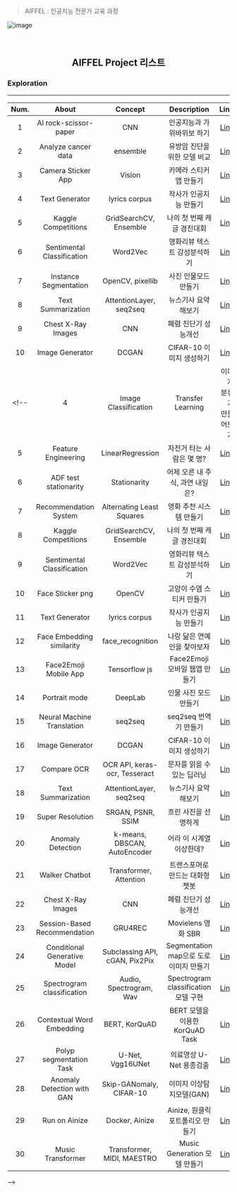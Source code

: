 > AIFFEL : 인공지능 전문가 교육 과정

![image](https://user-images.githubusercontent.com/54428934/147238957-c848e5a0-4bf7-4fcc-9811-a026e0efb87c.png)


<br>

## <p align="center"> AIFFEL Project 리스트 </p>



### Exploration
-----

| Num. |    About                                   | Concept        | Description                                      | Link        |
| :---------:  | :-----------:                                | :-------------------: | :-------------------:                         |  -------------------: |
| 1             | AI rock-scissor-paper              | CNN                | 인공지능과 가위바위보 하기           |  [Link](https://github.com/dlarhkd1211/Aiffel/tree/main/Exploration/exp01)       |
| 2             | Analyze  cancer data               | ensemble              | 유방암 진단을 위한 모델 비교 |   [Link](https://github.com/dlarhkd1211/Aiffel/tree/main/Exploration/exp02)|
| 3             | Camera Sticker App               | Vision              | 카메라 스티커 앱 만들기 |      [Link](https://github.com/dlarhkd1211/Aiffel/tree/main/Exploration/exp03) |
| 4              |  Text Generator              | lyrics corpus     |         작사가 인공지능 만들기  |[Link](https://github.com/dlarhkd1211/Aiffel/tree/main/Exploration/exp04) 
| 5               | Kaggle Competitions   | GridSearchCV, Ensemble  | 나의 첫 번째 캐글 경진대회  | [Link]( https://github.com/dlarhkd1211/Aiffel/tree/main/Exploration/exp05)
| 6               |  Sentimental Classification   |  Word2Vec | 영화리뷰 텍스트 감성분석하기  |  [Link]( https://github.com/dlarhkd1211/Aiffel/tree/main/Exploration/exp06) |
| 7               |  Instance Segmentation  |  OpenCV, pixellib  | 사진 인물모드 만들기  |  [Link](https://github.com/dlarhkd1211/Aiffel/tree/main/Exploration/exp07)  |
| 8               | Text Summarization | AttentionLayer, seq2seq   |뉴스기사 요약해보기| [Link](https://github.com/dlarhkd1211/Aiffel/tree/main/Exploration/exp08) |
| 9              | Chest X-Ray Images  | CNN |폐렴 진단기 성능개선| [Link](https://github.com/dlarhkd1211/Aiffel/tree/main/Exploration/exp09) | 
|10               | Image Generator |  DCGAN    |  CIFAR-10 이미지 생성하기     | [Link](https://github.com/dlarhkd1211/Aiffel/tree/main/Exploration/exp10)  |
<!-- | 4               |   Image Classification  |  Transfer Learning  | 이미지 분류기 만들어보기  | [Link]( https://github.com/PEBpung/Aiffel/blob/master/Project/Exploration/E4.%20Image%20Classification.ipynb)  |
| 5               |  Feature Engineering  | LinearRegression  | 자전거 타는 사람은 몇 명?  | [Link](https://github.com/PEBpung/Aiffel/blob/master/Project/Exploration/E5.%20Feature%20Engineering.ipynb)  |
| 6               |  ADF test stationarity  | Stationarity  | 어제 오른 내 주식, 과연 내일은?  | [Link](https://github.com/PEBpung/Aiffel/blob/master/Project/Exploration/E6.%20ADF%20test%20stationarity.ipynb )  |
| 7               |  Recommendation System  | Alternating Least Squares  | 영화 추천 시스템 만들기  | [Link]( https://github.com/PEBpung/Aiffel/blob/master/Project/Exploration/E7.%20%EC%98%81%ED%99%94%20%EC%B6%94%EC%B2%9C%20%EC%8B%9C%EC%8A%A4%ED%85%9C.ipynb)  |
| 8               | Kaggle Competitions   | GridSearchCV, Ensemble  | 나의 첫 번째 캐글 경진대회  | [Link]( https://github.com/PEBpung/Aiffel/blob/master/Project/Exploration/E8.%20%EB%82%98%EC%9D%98%20%EC%B2%AB%20%EB%B2%88%EC%A7%B8%20%EC%BA%90%EA%B8%80%20%EA%B2%BD%EC%A7%84%EB%8C%80%ED%9A%8C%2C%20%EB%AC%B4%EC%9E%91%EC%A0%95%20%EB%94%B0%EB%9D%BC%ED%95%B4%EB%B3%B4%EA%B8%B0.ipynb)  |
| 9               |  Sentimental Classification   |  Word2Vec | 영화리뷰 텍스트 감성분석하기  |  [Link]( https://github.com/PEBpung/Aiffel/blob/master/Project/Exploration/E9.%20Naver%20sentiment%20movie%20corpus%20Project.ipynb) |
| 10              |  Face Sticker png   | OpenCV  | 고양이 수염 스티커 만들기  | [Link]( https://github.com/PEBpung/Aiffel/blob/master/Project/Exploration/E10.%20%EA%B3%A0%EC%96%91%EC%9D%B4%20%EC%88%98%EC%97%BC%20%EC%8A%A4%ED%8B%B0%EC%BB%A4%20%EB%A7%8C%EB%93%A4%EA%B8%B0.ipynb)  |
| 11              |  Text Generator  | lyrics corpus | 작사가 인공지능 만들기  |[Link](https://github.com/PEBpung/Aiffel/blob/master/Project/Exploration/E11.%20%EC%9E%91%EC%82%AC%EA%B0%80%20%EC%9D%B8%EA%B3%B5%EC%A7%80%EB%8A%A5%20%EB%A7%8C%EB%93%A4%EA%B8%B0.ipynb )  |
| 12             |  Face Embedding similarity  | face_recognition | 나랑 닮은 연예인을 찾아보자  |[Link](https://github.com/PEBpung/Aiffel/blob/master/Project/Exploration/E12.%20%EB%82%98%EB%9E%91%20%EB%8B%AE%EC%9D%80%20%EC%97%B0%EC%98%88%EC%9D%B8%EC%9D%84%20%EC%B0%BE%EC%95%84%EB%B3%B4%EC%9E%90.ipynb)  |
| 13              |  Face2Emoji Mobile App  | Tensorflow js | Face2Emoji 모바일 웹앱 만들기 |[Link](https://github.com/PEBpung/Aiffel/blob/master/Project/Exploration/E13.%20Face2Emoji%20%EB%AA%A8%EB%B0%94%EC%9D%BC%20%EC%9B%B9%EC%95%B1%20%EB%A7%8C%EB%93%A4%EA%B8%B0.ipynb)  |
| 14              |  Portrait mode |  DeepLab | 인물 사진 모드 만들기  |[Link](https://github.com/PEBpung/Aiffel/blob/master/Project/Exploration/E14.%20Image%20segmentation%EC%9D%84%20%EC%9D%B4%EC%9A%A9%ED%95%9C%20Portrait%20mode%20%EB%A7%8C%EB%93%A4%EA%B8%B0..ipynb)  |
| 15              |  Neural Machine Translation  | seq2seq | seq2seq 번역기 만들기  |[Link](https://github.com/PEBpung/Aiffel/blob/master/Project/Exploration/E15.%20%EB%8B%A8%EC%96%B4%20Level%EB%A1%9C%20seq2seq%20%EB%B2%88%EC%97%AD%EA%B8%B0%20%EB%A7%8C%EB%93%A4%EA%B8%B0.ipynb)  |
|16               | Image Generator |  DCGAN    |  CIFAR-10 이미지 생성하기     | [Link](https://github.com/PEBpung/Aiffel/blob/master/Project/Exploration/E16.%20Generated%20CIFAR-10%20Images%20from%20DCGAN.ipynb)  |
|17               | Compare OCR       |  OCR API, keras-ocr, Tesseract  | 문자를 읽을 수 있는 딥러닝 | [Link](https://github.com/PEBpung/Aiffel/blob/master/Project/Exploration/E17.Compare%20OCR%20with%20OCR%20API%2C%20keras-ocr%2C%20Tesseract.ipynb) |
|18               | Text Summarization | AttentionLayer, seq2seq   |뉴스기사 요약해보기| [Link](https://github.com/PEBpung/Aiffel/blob/master/Project/Exploration/E18.%20Create%20a%20news%20summary%20bot.ipynb)
|19               | Super Resolution   | SRGAN, PSNR, SSIM | 흐린 사진을 선명하게 | [Link](https://github.com/PEBpung/Aiffel/blob/master/Project/Exploration/E19.%20Single%20Image%20Super%20Resolution%20using%20Deep%20Learning.ipynb) |
| 20               | Anomaly Detection | k-means, DBSCAN, AutoEncoder| 어라 이 시계열 이상한데?| [Link](https://github.com/PEBpung/Aiffel/blob/master/Project/Exploration/E20.Anomaly_Detection.ipynb)|
| 21               | Walker Chatbot  | Transformer, Attention |트랜스포머로 만드는 대화형 챗봇| [Link](https://github.com/PEBpung/Aiffel/blob/master/Project/Exploration/E21.Make_Chatbot_using_Transformer.ipynb) | 
| 22              | Chest X-Ray Images  | CNN |폐렴 진단기 성능개선| [Link](https://github.com/PEBpung/Aiffel/blob/master/Project/Exploration/E22_Pneumonia_Classification.ipynb) | 
| 23              | Session-Based Recommendation  | GRU4REC |Movielens 영화 SBR| [Link](https://github.com/PEBpung/Aiffel/blob/master/Project/Exploration/E23_Session-Based%20Recommendation.ipynb) | 
| 24              | Conditional Generative Model  | Subclassing API, cGAN, Pix2Pix |Segmentation map으로 도로 이미지 만들기| [Link](https://github.com/PEBpung/Aiffel/blob/master/Project/Exploration/E24_Conditional-Generative-Model.ipynb) | 
| 25              | Spectrogram classification   | Audio, Spectrogram, Wav |Spectrogram classification 모델 구현| [Link](https://github.com/PEBpung/Aiffel/blob/master/Project/Exploration/E25.Spectrogram_classification.ipynb) | 
| 26              | Contextual Word Embedding   | BERT, KorQuAD |BERT 모델을 이용한 KorQuAD Task| [Link](https://github.com/PEBpung/Aiffel/blob/master/Project/Exploration/E26.KorQuAD%20Task%20using%20BERT.ipynb) | 
| 27              | Polyp segmentation Task  | U-Net, Vgg16UNet | 의료영상 U-Net 용종검출 | [Link](https://github.com/PEBpung/Aiffel/blob/master/Project/Exploration/E27.Medical_Imaging_Segmentation.ipynb) | 
| 28              | Anomaly Detection with GAN  | Skip-GANomaly, CIFAR-10 | 이미지 이상탐지모델(GAN) | [Link](https://github.com/PEBpung/Aiffel/blob/master/Project/Exploration/E28_Anomaly_Detection_with_GAN.ipynb) | 
| 29              | Run on Ainize  | Docker, Ainize | Ainize, 원클릭 포트폴리오 만들기 | [Link](https://github.com/PEBpung/mnist-mlp-app) | 
| 30              | Music Transformer | Transformer, MIDI, MAESTRO | Music Generation 모델 만들기 | [Link](https://github.com/PEBpung/Aiffel/blob/master/Project/Exploration/E30.Music_Transformer.ipynb) | 
 -->
<br>  

<!-- ### Going Deeper
-----

| Num. |    About                                   | Concept        | Description                                      | Link        |
| :---------:  | :-----------:                                | :-------------------: | :-------------------:                         |  -------------------: |
| 1             | ResNet Ablation          | ResNet, VGG     | plain모델과 residual모델 비교 분석    |  [Link](https://github.com/PEBpung/Aiffel/blob/master/Project/Going%20Deeper/G2.%20ResNet%20Ablation%20Study.ipynb)       |
| 2             | Data Augmentation| imgaug, tf.image | 라이브러리를 활용한 Augmentation 기법 |[Link](https://github.com/PEBpung/Aiffel/blob/master/Project/Going%20Deeper/G3.%20Image%20Augmentation.ipynb)|
| 3             | Comparison Experimen | CutMix, Mixup | 이미지 어디까지 우려볼까? | [Link](https://github.com/PEBpung/Aiffel/blob/master/Project/Going%20Deeper/G4.%20CutMix%20or%20Mixup%20Comparison%20Experiment.ipynb) |
| 4             | Object Detection   | SSD, Yolo |  딥러닝 기반의 Object detection | [Link](https://github.com/PEBpung/Aiffel/blob/master/Project/Going%20Deeper/G5.%20Object%20Detection.ipynb)|
| 5             | Object Detection   | RetinaNet, KITTI |  자율주행 보조 시스템 만들기 | [Link](https://github.com/PEBpung/Aiffel/blob/master/Project/Going%20Deeper/G6.Go_STOP_Object_Detection.ipynb)|
| 6             | Segmentation   | Unet, U-Net++, KITTI |  개선된 U-Net 모델 만들기 | [Link](https://github.com/PEBpung/Aiffel/blob/master/Project/Going%20Deeper/G8_Segmentation.ipynb)|
| 7             |Detection with CAM |CAM, Grad-CAM | Class Activation Map 만들기 |[Link](https://github.com/PEBpung/Aiffel/blob/master/Project/Going%20Deeper/G10.Make_Class_Activation%20Map.ipynb)|
| 8             | End-to-End OCR |keras-ocr, CRNN | Text Recognition 모델 구현하기 |[Link](https://github.com/PEBpung/Aiffel/blob/master/Project/Going%20Deeper/G12.%20End-to-End%20OCR.ipynb)|
| 9             | Video sticker app |Kalman filter, moviepy| 칼만 필터를 적용한 동영상 스티커앱 |[Link](https://github.com/PEBpung/Aiffel/blob/master/Project/Going%20Deeper/G14.New_video_sticker_app.ipynb)|
| 10             | Coarse to fine |Mean-shift, coarse| 불안한 시선 이펙트 추가하기 |[Link](https://github.com/PEBpung/Aiffel/blob/master/Project/Going%20Deeper/G16.coarse_to_fine.ipynb)|
 -->
